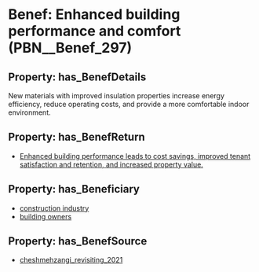 # Benef: __Enhanced building performance and comfort__ (PBN__Benef_297)

## Property: has_BenefDetails

New materials with improved insulation properties increase energy efficiency, reduce operating costs, and provide a more comfortable indoor environment.

## Property: has_BenefReturn

* [Enhanced building performance leads to cost savings, improved tenant satisfaction and retention, and increased property value.](../BenefReturn/PBN__BenefReturn_315)

## Property: has_Beneficiary

* [construction industry](../Stakeholder/PBN__Stakeholder_149)
* [building owners](../Stakeholder/PBN__Stakeholder_80)

## Property: has_BenefSource

* [cheshmehzangi_revisiting_2021](../Article/PBN__Article_59)

